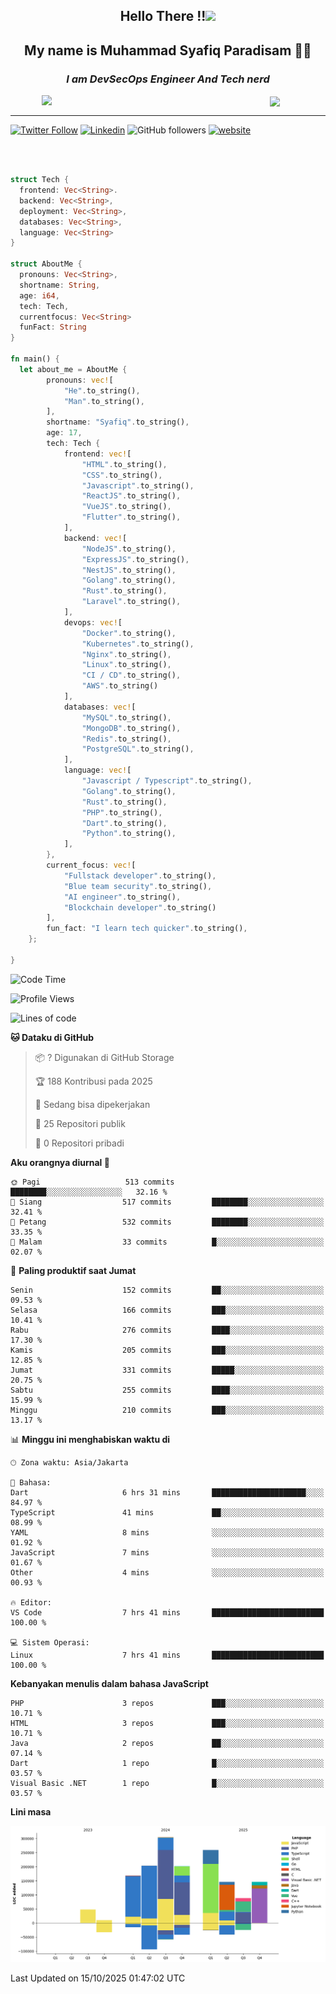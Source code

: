 <h2 align="center">

Hello There !!<img src="https://media.giphy.com/media/12oufCB0MyZ1Go/giphy.gif" width="50"></h2>

<h2 align="center">My name is Muhammad Syafiq Paradisam 👋👋</h2>

<h3 align="center"><em>I am DevSecOps Engineer And Tech nerd
</em></h3>

<img align="left" style="margin-left: 50px" src="https://static.zerochan.net/Alina.Clover.1024.4345060.webp" width="315"/>

<img align="center" style="margin-left: 50px" src="https://i.pinimg.com/736x/69/82/aa/6982aafd816ea48f48d0639c7797915c.jpg" width=250/>

<hr/>

[![Twitter Follow](https://img.shields.io/twitter/follow/misteranmol?label=Follow)](https://x.com/FikkzOutfit)
[![Linkedin](https://img.shields.io/badge/-syafiq-blue?style=square&logo=Linkedin&logoColor=white&link=https://www.linkedin.com/in/syafiq-paradisam/)](https://id.linkedin.com/in/syafiq-paradisam-b72749258)
![GitHub followers](https://img.shields.io/github/followers/syafiqparadisam?label=Follower&style=social)
[![website](https://img.shields.io/badge/Website-46a2f1.svg?&style=flat-square&logo=Google-Chrome&logoColor=white&link=https://anmolsingh.me/)](https://syafiq-paradisam.my.id)

<br/>

```rust

struct Tech {
  frontend: Vec<String>.
  backend: Vec<String>,
  deployment: Vec<String>,
  databases: Vec<String>,
  language: Vec<String>
}

struct AboutMe {
  pronouns: Vec<String>,
  shortname: String,
  age: i64,
  tech: Tech,
  currentfocus: Vec<String>
  funFact: String
}

fn main() {
  let about_me = AboutMe {
        pronouns: vec![
            "He".to_string(),
            "Man".to_string(),
        ],
        shortname: "Syafiq".to_string(),
        age: 17,
        tech: Tech {
            frontend: vec![
                "HTML".to_string(),
                "CSS".to_string(),
                "Javascript".to_string(),
                "ReactJS".to_string(),
                "VueJS".to_string(),
                "Flutter".to_string(),
            ],
            backend: vec![
                "NodeJS".to_string(),
                "ExpressJS".to_string(),
                "NestJS".to_string(),
                "Golang".to_string(),
                "Rust".to_string(),
                "Laravel".to_string(),
            ],
            devops: vec![
                "Docker".to_string(),
                "Kubernetes".to_string(),
                "Nginx".to_string(),
                "Linux".to_string(),
                "CI / CD".to_string(),
                "AWS".to_string()
            ],
            databases: vec![
                "MySQL".to_string(),
                "MongoDB".to_string(),
                "Redis".to_string(),
                "PostgreSQL".to_string(),
            ],
            language: vec![
                "Javascript / Typescript".to_string(),
                "Golang".to_string(),
                "Rust".to_string(),
                "PHP".to_string(),
                "Dart".to_string(),
                "Python".to_string(),
            ],
        },
        current_focus: vec![
            "Fullstack developer".to_string(),
            "Blue team security".to_string(),
            "AI engineer".to_string(),
            "Blockchain developer".to_string()
        ],
        fun_fact: "I learn tech quicker".to_string(),
    };

}
```

<!--START_SECTION:waka-->
![Code Time](http://img.shields.io/badge/Code%20Time-444%20hrs%204%20mins-blue)

![Profile Views](http://img.shields.io/badge/Profil%20dilihat-5-blue)

![Lines of code](https://img.shields.io/badge/Sejak%20Hello%20World%20aku%20telah%20menulis-1.6%20million%20baris%20kode-blue)

**🐱 Dataku di GitHub** 

> 📦 ? Digunakan di GitHub Storage 
 > 
> 🏆 188 Kontribusi pada 2025
 > 
> 💼 Sedang bisa dipekerjakan
 > 
> 📜 25 Repositori publik 
 > 
> 🔑 0 Repositori pribadi 
 > 
**Aku orangnya diurnal 🐤** 

```text
🌞 Pagi                   513 commits         ████████░░░░░░░░░░░░░░░░░   32.16 % 
🌆 Siang                  517 commits         ████████░░░░░░░░░░░░░░░░░   32.41 % 
🌃 Petang                 532 commits         ████████░░░░░░░░░░░░░░░░░   33.35 % 
🌙 Malam                  33 commits          █░░░░░░░░░░░░░░░░░░░░░░░░   02.07 % 
```
📅 **Paling produktif saat Jumat** 

```text
Senin                    152 commits         ██░░░░░░░░░░░░░░░░░░░░░░░   09.53 % 
Selasa                   166 commits         ███░░░░░░░░░░░░░░░░░░░░░░   10.41 % 
Rabu                     276 commits         ████░░░░░░░░░░░░░░░░░░░░░   17.30 % 
Kamis                    205 commits         ███░░░░░░░░░░░░░░░░░░░░░░   12.85 % 
Jumat                    331 commits         █████░░░░░░░░░░░░░░░░░░░░   20.75 % 
Sabtu                    255 commits         ████░░░░░░░░░░░░░░░░░░░░░   15.99 % 
Minggu                   210 commits         ███░░░░░░░░░░░░░░░░░░░░░░   13.17 % 
```


📊 **Minggu ini menghabiskan waktu di** 

```text
🕑︎ Zona waktu: Asia/Jakarta

💬 Bahasa: 
Dart                     6 hrs 31 mins       █████████████████████░░░░   84.97 % 
TypeScript               41 mins             ██░░░░░░░░░░░░░░░░░░░░░░░   08.99 % 
YAML                     8 mins              ░░░░░░░░░░░░░░░░░░░░░░░░░   01.92 % 
JavaScript               7 mins              ░░░░░░░░░░░░░░░░░░░░░░░░░   01.67 % 
Other                    4 mins              ░░░░░░░░░░░░░░░░░░░░░░░░░   00.93 % 

🔥 Editor: 
VS Code                  7 hrs 41 mins       █████████████████████████   100.00 % 

💻 Sistem Operasi: 
Linux                    7 hrs 41 mins       █████████████████████████   100.00 % 
```

**Kebanyakan menulis dalam bahasa JavaScript** 

```text
PHP                      3 repos             ███░░░░░░░░░░░░░░░░░░░░░░   10.71 % 
HTML                     3 repos             ███░░░░░░░░░░░░░░░░░░░░░░   10.71 % 
Java                     2 repos             ██░░░░░░░░░░░░░░░░░░░░░░░   07.14 % 
Dart                     1 repo              █░░░░░░░░░░░░░░░░░░░░░░░░   03.57 % 
Visual Basic .NET        1 repo              █░░░░░░░░░░░░░░░░░░░░░░░░   03.57 % 
```



**Lini masa**

![Lines of Code chart](https://raw.githubusercontent.com/syafiqparadisam/syafiqparadisam/master/assets/bar_graph.png)


 Last Updated on 15/10/2025 01:47:02 UTC
<!--END_SECTION:waka-->
